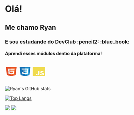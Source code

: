 <h1>Olá!</h1>

<h2>Me chamo Ryan</h1>
<h3>E sou estudande do DevClub :pencil2: :blue_book: </h2>

<h4>Aprendi esses módulos dentro da plataforma!</h4>

<div style="display: inline_block"><br>
  <img align="center" alt="Rafa-HTML" height="30" width="40" src="https://raw.githubusercontent.com/devicons/devicon/master/icons/html5/html5-original.svg">
  <img align="center" alt="Rafa-CSS" height="30" width="40" src="https://raw.githubusercontent.com/devicons/devicon/master/icons/css3/css3-original.svg">
  <img align="center" alt="Rafa-Js" height="30" width="40" src="https://raw.githubusercontent.com/devicons/devicon/master/icons/javascript/javascript-plain.svg">
 </div>
 <br>

![Ryan's GitHub stats](https://github-readme-stats.vercel.app/api?username=ryansantosfernandes&show_icons=true&theme=tokyonight)

[![Top Langs](https://github-readme-stats.vercel.app/api/top-langs/?username=ryansantosfernandes&layout=compact&theme=tokyonight)](https://github.com/anuraghazra/github-readme-stats)

<div> 
  <a href = "ryan.santosfern@gmail.com"><img src="https://img.shields.io/badge/-Gmail-%23333?style=for-the-badge&logo=gmail&logoColor=white" target="_blank"></a>
  <a href="www.linkedin.com/in/ryan-sanstos-fernandes" target="_blank"><img src="https://img.shields.io/badge/-LinkedIn-%230077B5?style=for-the-badge&logo=linkedin&logoColor=white" target="_blank"></a> 
  
</div>





